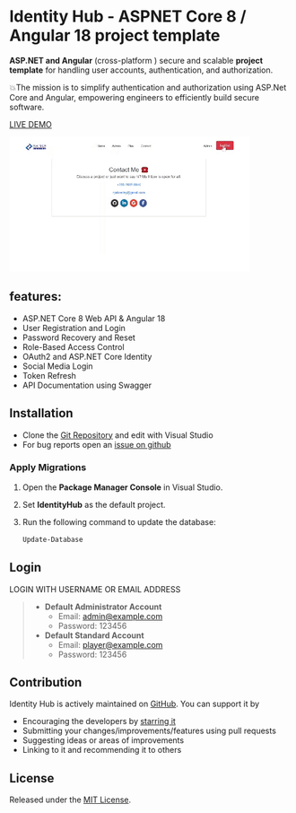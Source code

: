 # **Identity Hub** - ASPNET Core 8 / Angular 18 project template

**ASP.NET and Angular** (cross-platform ) secure and scalable **project template** for handling user accounts, authentication, and authorization.

💥The mission is to simplify authentication and authorization using ASP.Net Core and Angular, empowering engineers to efficiently build secure software.

[LIVE DEMO](https://identityhub.azurewebsites.net)

[![IdentityHub Demo](https://github.com/Njabulo240/IdentityHub/blob/master/identityhub.gif?raw=true)](https://www.youtube.com/watch?v=ioVped1an0U)

## features:
*   ASP.NET Core 8 Web API &  Angular 18
*   User Registration and Login
*   Password Recovery and Reset
*   Role-Based Access Control
*   OAuth2 and ASP.NET Core Identity
*   Social Media Login
*   Token Refresh
*   API Documentation using Swagger


## Installation

*   Clone the [Git Repository](https://github.com/Njabulo240/IdentityHub.git) and edit with Visual Studio
*	For bug reports open an [issue on github](https://github.com/Njabulo240/IdentityHub/issues)

### Apply Migrations

1. Open the **Package Manager Console** in Visual Studio.
2. Set **IdentityHub** as the default project.
3. Run the following command to update the database:

    ```powershell
    Update-Database
    ```

## Login

LOGIN WITH USERNAME OR EMAIL ADDRESS
> * **Default Administrator Account**
>   * Email:    admin@example.com
>   * Password: 123456
> * **Default Standard Account**
>   * Email:    player@example.com
>   * Password: 123456

## Contribution

Identity Hub is actively maintained on [GitHub](https://github.com/Njabulo240/IdentityHub). You can support it by
*   Encouraging the developers by [starring it](https://github.com/Njabulo240/IdentityHub)
*   Submitting your changes/improvements/features using pull requests
*   Suggesting ideas or areas of improvements
*   Linking to it and recommending it to others


## License

Released under the [MIT License](https://github.com/Njabulo240/IdentityHub/blob/master/LICENSE).